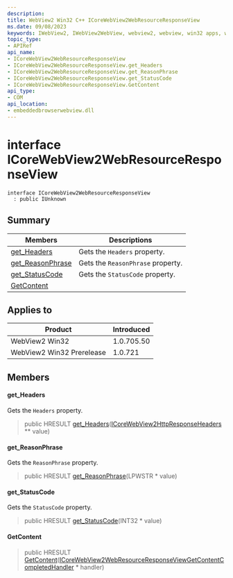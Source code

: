 ```yaml
---
description: 
title: WebView2 Win32 C++ ICoreWebView2WebResourceResponseView
ms.date: 09/08/2023
keywords: IWebView2, IWebView2WebView, webview2, webview, win32 apps, win32, edge, ICoreWebView2, ICoreWebView2Controller, browser control, edge html, ICoreWebView2WebResourceResponseView
topic_type: 
- APIRef
api_name:
- ICoreWebView2WebResourceResponseView
- ICoreWebView2WebResourceResponseView.get_Headers
- ICoreWebView2WebResourceResponseView.get_ReasonPhrase
- ICoreWebView2WebResourceResponseView.get_StatusCode
- ICoreWebView2WebResourceResponseView.GetContent
api_type:
- COM
api_location:
- embeddedbrowserwebview.dll
---
```


# interface ICoreWebView2WebResourceResponseView

```
interface ICoreWebView2WebResourceResponseView
  : public IUnknown
```

## Summary

 Members                        | Descriptions
--------------------------------|---------------------------------------------
[get_Headers](#get_headers) | Gets the `Headers` property.
[get_ReasonPhrase](#get_reasonphrase) | Gets the `ReasonPhrase` property.
[get_StatusCode](#get_statuscode) | Gets the `StatusCode` property.
[GetContent](#getcontent) | 

## Applies to

Product                         | Introduced
--------------------------------|---------------------------------------------
WebView2 Win32            |    1.0.705.50
WebView2 Win32 Prerelease |    1.0.721

## Members

#### get_Headers

Gets the `Headers` property.

> public HRESULT [get_Headers](#get_headers)([ICoreWebView2HttpResponseHeaders](icorewebview2httpresponseheaders.md) ** value)

#### get_ReasonPhrase

Gets the `ReasonPhrase` property.

> public HRESULT [get_ReasonPhrase](#get_reasonphrase)(LPWSTR * value)

#### get_StatusCode

Gets the `StatusCode` property.

> public HRESULT [get_StatusCode](#get_statuscode)(INT32 * value)

#### GetContent

> public HRESULT [GetContent](#getcontent)([ICoreWebView2WebResourceResponseViewGetContentCompletedHandler](icorewebview2webresourceresponseviewgetcontentcompletedhandler.md) * handler)

